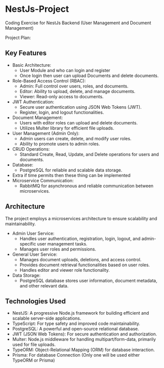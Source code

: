 # NestJs-Project

Coding Exercise for NestJs Backend (User Management and Document Management)

Project Plan:

## Key Features

- Basic Architecture:
  - User Module and who can login and register
  - Once login then user can upload Documents and delete documents.
- Role-Based Access Control (RBAC):
  - Admin: Full control over users, roles, and documents.
  - Editor: Ability to upload, delete, and manage documents.
  - Viewer: Read-only access to documents.
- JWT Authentication:
  - Secure user authentication using JSON Web Tokens (JWT).
  - Register, login, and logout functionalities.
- Document Management:
  - Users with editor roles can upload and delete documents.
  - Utilizes Multer library for efficient file uploads.
- User Management (Admin Only):
  - Admin users can create, delete, and modify user roles.
  - Ability to promote users to admin roles.
- CRUD Operations:
  - Standard Create, Read, Update, and Delete operations for users and documents.
- Database:
  - PostgreSQL for reliable and scalable data storage.
- Extra if time permits then these thing can be implemented
- Microservice Communication:
  - RabbitMQ for asynchronous and reliable communication between microservices.

## Architecture

The project employs a microservices architecture to ensure scalability and maintainability.

- Admin User Service:
  - Handles user authentication, registration, login, logout, and admin-specific user management tasks.
  - Manages user roles and permissions.
- General User Service:
  - Manages document uploads, deletions, and access control.
  - Provides document retrieval functionalities based on user roles.
  - Handles editor and viewer role functionality.
- Data Storage:
  - PostgreSQL database stores user information, document metadata, and other relevant data.

## Technologies Used

- NestJS: A progressive Node.js framework for building efficient and scalable server-side applications.
- TypeScript: For type safety and improved code maintainability.
- PostgreSQL: A powerful and open-source relational database.
- JWT (JSON Web Tokens): For secure authentication and authorization.
- Multer: Node.js middleware for handling multipart/form-data, primarily used for file uploads.
- TypeORM: Object-Relational Mapping (ORM) for database interaction.
- Prisma: For database Connection (Only one will be used either TypeORM or Prisma)
